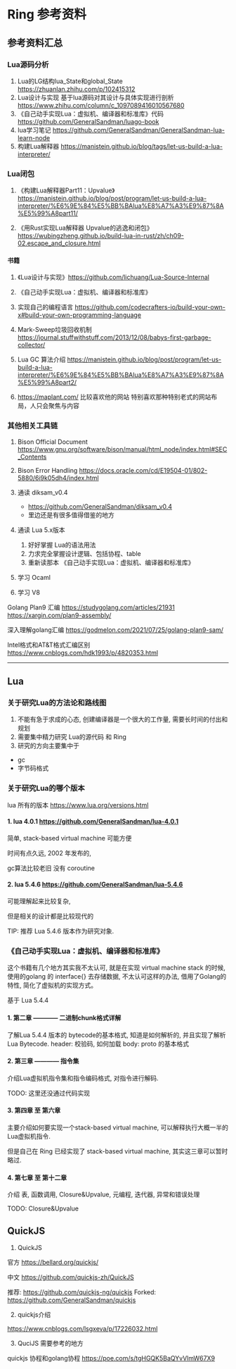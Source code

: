 # Ring 参考资料




## 参考资料汇总



### Lua源码分析
1. Lua的LG结构lua_State和global_State  
    https://zhuanlan.zhihu.com/p/102415312
2. Lua设计与实现 基于lua源码对其设计与具体实现进行剖析
   https://www.zhihu.com/column/c_1097089416010567680
3. 《自己动手实现Lua：虚拟机、编译器和标准库》代码 
   https://github.com/GeneralSandman/luago-book
4. lua学习笔记
    https://github.com/GeneralSandman/GeneralSandman-lua-learn-node
5. 构建Lua解释器
   https://manistein.github.io/blog/tags/let-us-build-a-lua-interpreter/


### Lua闭包

1. 《构建Lua解释器Part11：Upvalue》 
https://manistein.github.io/blog/post/program/let-us-build-a-lua-interpreter/%E6%9E%84%E5%BB%BAlua%E8%A7%A3%E9%87%8A%E5%99%A8part11/


2. 《用Rust实现Lua解释器 Upvalue的逃逸和闭包》
https://wubingzheng.github.io/build-lua-in-rust/zh/ch09-02.escape_and_closure.html

#### 书籍
1. 《Lua设计与实现》https://github.com/lichuang/Lua-Source-Internal
2. 《自己动手实现Lua：虚拟机、编译器和标准库》



1. 实现自己的编程语言 
   https://github.com/codecrafters-io/build-your-own-x#build-your-own-programming-language

2. Mark-Sweep垃圾回收机制 
   https://journal.stuffwithstuff.com/2013/12/08/babys-first-garbage-collector/

3. Lua GC 算法介绍
   https://manistein.github.io/blog/post/program/let-us-build-a-lua-interpreter/%E6%9E%84%E5%BB%BAlua%E8%A7%A3%E9%87%8A%E5%99%A8part2/

4. https://maplant.com/ 
   比较喜欢他的网站 特别喜欢那种特别老式的网站布局，人只会聚焦与内容


### 其他相关工具链

1. Bison Official Document
https://www.gnu.org/software/bison/manual/html_node/index.html#SEC_Contents

2. Bison Error Handling
https://docs.oracle.com/cd/E19504-01/802-5880/6i9k05dh4/index.html



1. 通读 diksam_v0.4 
   - https://github.com/GeneralSandman/diksam_v0.4
   - 里边还是有很多值得借鉴的地方
2. 通读 Lua 5.x版本
   1. 好好掌握 Lua的语法用法
   2. 力求完全掌握设计逻辑、包括协程、table
   3. 重新读那本 《自己动手实现Lua：虚拟机、编译器和标准库》
3. 学习 Ocaml
4. 学习 V8

Golang Plan9 汇编
https://studygolang.com/articles/21931
https://xargin.com/plan9-assembly/

深入理解golang汇编
https://godmelon.com/2021/07/25/golang-plan9-sam/


Intel格式和AT&T格式汇编区别
https://www.cnblogs.com/hdk1993/p/4820353.html


-----------------------------


## Lua


### 关于研究Lua的方法论和路线图

1. 不能有急于求成的心态, 创建编译器是一个很大的工作量, 需要长时间的付出和规划
2. 需要集中精力研究 Lua的源代码 和 Ring
3. 研究的方向主要集中于
- gc
- 字节码格式




### 关于研究Lua的哪个版本

lua 所有的版本 https://www.lua.org/versions.html

#### 1. lua 4.0.1  https://github.com/GeneralSandman/lua-4.0.1
   
简单, stack-based virtual machine 
可能方便

时间有点久远, 2002 年发布的, 

gc算法比较老旧
没有 coroutine

#### 2. lua 5.4.6  https://github.com/GeneralSandman/lua-5.4.6

可能理解起来比较复杂, 

但是相关的设计都是比较现代的

TIP: 推荐 Lua 5.4.6 版本作为研究对象.

### 《自己动手实现Lua：虚拟机、编译器和标准库》

这个书籍有几个地方其实我不太认可, 就是在实现 virtual machine stack 的时候, 使用的golang 的 interface{} 去存储数据,
不太认可这样的办法, 借用了Golang的特性, 简化了虚拟机的实现方式。

基于 Lua 5.4.4


#### 1. 第二章 ———— 二进制chunk格式详解

了解Lua 5.4.4 版本的 bytecode的基本格式, 知道是如何解析的, 并且实现了解析 Lua Bytecode.
header: 校验码, 如何加载
body: proto 的基本格式


#### 2. 第三章 ———— 指令集

介绍Lua虚拟机指令集和指令编码格式, 对指令进行解码.

TODO: 这里还没通过代码实现


#### 3. 第四章 至 第六章

主要介绍如何要实现一个stack-based virtual machine, 可以解释执行大概一半的Lua虚拟机指令.

但是自己在 Ring 已经实现了 stack-based virtual machine, 其实这三章可以暂时略过.


#### 4. 第七章 至 第十二章

介绍 表, 函数调用, Closure&Upvalue, 元编程, 迭代器, 异常和错误处理

TODO: Closure&Upvalue


## QuickJS


1. QuickJS

官方
https://bellard.org/quickjs/

中文
https://github.com/quickjs-zh/QuickJS

推荐:
https://github.com/quickjs-ng/quickjs
Forked: https://github.com/GeneralSandman/quickjs


2. quickjs介绍

https://www.cnblogs.com/lsgxeva/p/17226032.html


3. QuciJS 需要参考的地方


quickjs 协程和golang协程 https://poe.com/s/tgHGQK5BaQYvVlmW67X9
